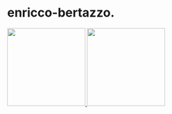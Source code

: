 # enricco-bertazzo.
<div>
 <a href="https://github.com/enricco-bertazzo">

 <img height="180em" src="https://github-readme-stats.vercel.app/api?username=enricco-bertazzo&show_icons=true&theme=tokyonight&include_all_commits=true&count_private=true"/>
 <img height="180em" src="https://github-readme-stats.vercel.app/api/top-langs/?username=enricco-bertazzo&layout=compact&langs_count=7&theme=tokyonight"/>
</div>
